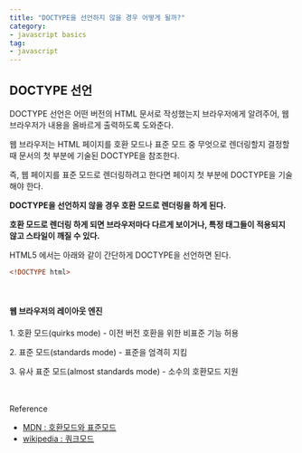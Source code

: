 ```yaml
---
title: "DOCTYPE을 선언하지 않을 경우 어떻게 될까?"
category:
- javascript basics
tag:
- javascript
---
```


## DOCTYPE 선언

DOCTYPE 선언은 어떤 버전의 HTML 문서로 작성했는지 브라우저에게 알려주어, 웹 브라우저가 내용을 올바르게 출력하도록 도와준다.

웹 브라우저는 HTML 페이지를 호환 모드나 표준 모드 중 무엇으로 렌더링할지 결정할 때 문서의 첫 부분에 기술된 DOCTYPE을 참조한다. 

즉, 웹 페이지를 표준 모드로 렌더링하려고 한다면 페이지 첫 부분에 DOCTYPE을 기술해야 한다.


 **DOCTYPE을 선언하지 않을 경우 호환 모드로 렌더링을 하게 된다.**

**호환 모드로 렌더링 하게 되면 브라우저마다 다르게 보이거나, 특정 태그들이 적용되지 않고 스타일이 깨질 수 있다.**

HTML5 에서는 아래와 같이 간단하게 DOCTYPE을 선언하면 된다.
```html
<!DOCTYPE html>
```

<br>

<h4>웹 브라우저의 레이아웃 엔진</h4>

1\. 호환 모드(quirks mode)
\- 이전 버전 호환을 위한 비표준 기능 허용

2\. 표준 모드(standards mode)
\- 표준을 엄격히 지킴

3\. 유사 표준 모드(almost standards mode)
\- 소수의 호환모드 지원

<br><br>
Reference
- [MDN : 호환모드와 표준모드](https://developer.mozilla.org/ko/docs/Web/HTML/Quirks_Mode_and_Standards_Mode)
- [wikipedia : 쿼크모드](https://ko.wikipedia.org/wiki/%EC%BF%BC%ED%81%AC_%EB%AA%A8%EB%93%9C)
